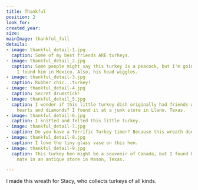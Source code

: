 ```yaml
---
title: Thankful
position: 2
look_for:
created_year:
size:
mainImage: thankful_full
details:
- image: thankful_detail-1.jpg
  caption: Some of my best friends ARE turkeys.
- image: thankful_detail_2.jpg
  caption: Some people might say this turkey is a peacock, but I'm going with turkey.
    I found him in Mexico. Also, his head wiggles.
- image: thankful_detail-3.jpg
  caption: Rubber chic...turkey!
- image: thankful_detail-4.jpg
  caption: Secret drumstick!
- image: thankful_detail_5.jpg
  caption: I wonder if this little turkey dish originally had friends with clubs,
    hearts and diamonds? I found it at a junk store in Llano, Texas.
- image: thankful_detail-6.jpg
  caption: I knitted and felted this little turkey.
- image: thankful_detail-7.jpg
  caption: Do you have a Terrific Turkey timer? Because this wreath does.
- image: thankful_detail-8.jpg
  caption: I love the tiny glass vase on this hen.
- image: thankful_detail-9.jpg
  caption: This turkey hen might be a souvenir of Canada, but I found her and her
    mate in an antique store in Mason, Texas.

---
```


I made this wreath for Stacy, who collects turkeys of all kinds.
